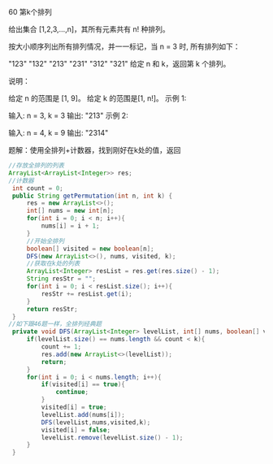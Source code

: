 60 第k个排列

给出集合 [1,2,3,…,n]，其所有元素共有 n! 种排列。

按大小顺序列出所有排列情况，并一一标记，当 n = 3 时, 所有排列如下：

"123"
"132"
"213"
"231"
"312"
"321"
给定 n 和 k，返回第 k 个排列。

说明：

给定 n 的范围是 [1, 9]。
给定 k 的范围是[1,  n!]。
示例 1:

输入: n = 3, k = 3
输出: "213"
示例 2:

输入: n = 4, k = 9
输出: "2314"

题解：使用全排列+计数器，找到刚好在k处的值，返回

```java
//存放全排列的列表
ArrayList<ArrayList<Integer>> res;
//计数器
 int count = 0;
 public String getPermutation(int n, int k) {
     res = new ArrayList<>();
     int[] nums = new int[n];
     for(int i = 0; i < n; i++){
         nums[i] = i + 1;
     }
     //开始全排列
     boolean[] visited = new boolean[n];
     DFS(new ArrayList<>(), nums, visited, k);
     //获取在k处的列表
     ArrayList<Integer> resList = res.get(res.size() - 1);
     String resStr = "";
     for(int i = 0; i < resList.size(); i++){
         resStr += resList.get(i);
     }
     return resStr;
 }
//如下跟46题一样，全排列经典题
 private void DFS(ArrayList<Integer> levelList, int[] nums, boolean[] visited, int k){
     if(levelList.size() == nums.length && count < k){
         count += 1;
         res.add(new ArrayList<>(levelList));
         return;
     }
     for(int i = 0; i < nums.length; i++){
         if(visited[i] == true){
             continue;
         }
         visited[i] = true;
         levelList.add(nums[i]);
         DFS(levelList,nums,visited,k);
         visited[i] = false;
         levelList.remove(levelList.size() - 1);
     }
 }
```


